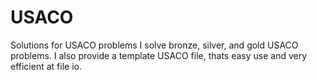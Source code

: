 # USACO
Solutions for USACO problems
I solve bronze, silver, and gold USACO problems.
I also provide a template USACO file, thats easy use and very efficient at file io.
